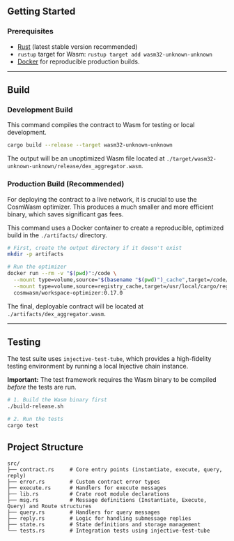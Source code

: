 ## Getting Started

### Prerequisites

-   [Rust](https://www.rust-lang.org/tools/install) (latest stable version recommended)
-   `rustup` target for Wasm: `rustup target add wasm32-unknown-unknown`
-   [Docker](https://www.docker.com/get-started/) for reproducible production builds.

---

## Build

### Development Build

This command compiles the contract to Wasm for testing or local development.

```bash
cargo build --release --target wasm32-unknown-unknown
```

The output will be an unoptimized Wasm file located at `./target/wasm32-unknown-unknown/release/dex_aggregator.wasm`.

### Production Build (Recommended)

For deploying the contract to a live network, it is crucial to use the CosmWasm optimizer. This produces a much smaller and more efficient binary, which saves significant gas fees.

This command uses a Docker container to create a reproducible, optimized build in the `./artifacts/` directory.

```bash
# First, create the output directory if it doesn't exist
mkdir -p artifacts

# Run the optimizer
docker run --rm -v "$(pwd)":/code \
  --mount type=volume,source="$(basename "$(pwd)")_cache",target=/code/target \
  --mount type=volume,source=registry_cache,target=/usr/local/cargo/registry \
  cosmwasm/workspace-optimizer:0.17.0
```

The final, deployable contract will be located at `./artifacts/dex_aggregator.wasm`.

---

## Testing

The test suite uses `injective-test-tube`, which provides a high-fidelity testing environment by running a local Injective chain instance.

**Important:** The test framework requires the Wasm binary to be compiled *before* the tests are run.

```bash
# 1. Build the Wasm binary first
./build-release.sh

# 2. Run the tests
cargo test
```

## Project Structure

```
src/
├── contract.rs     # Core entry points (instantiate, execute, query, reply)
├── error.rs        # Custom contract error types
├── execute.rs      # Handlers for execute messages
├── lib.rs          # Crate root module declarations
├── msg.rs          # Message definitions (Instantiate, Execute, Query) and Route structures
├── query.rs        # Handlers for query messages
├── reply.rs        # Logic for handling submessage replies
├── state.rs        # State definitions and storage management
└── tests.rs        # Integration tests using injective-test-tube
```
